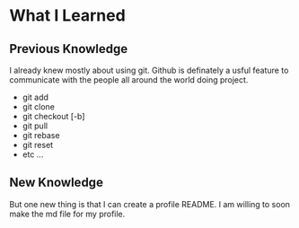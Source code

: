 # What I Learned

## Previous Knowledge
I already knew mostly about using git. Github is definately a usful feature to communicate with the people all around the world doing project.
- git add 
- git clone
- git checkout [-b]
- git pull
- git rebase
- git reset 
- etc ...

## New Knowledge
But one new thing is that I can create a profile README.
I am willing to soon make the md file for my profile.
